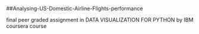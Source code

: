 ##Analysing-US-Domestic-Airline-Flights-performance

final peer graded assignment in DATA VISUALIZATION FOR PYTHON by IBM coursera course
